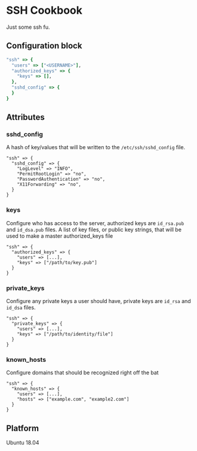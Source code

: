 # SSH Cookbook

Just some ssh fu.


## Configuration block

```ruby
"ssh" => {
  "users" => ["<USERNAME>"],
  "authorized_keys" => {
    "keys" => [],
  },
  "sshd_config" => {
  }
}
```


## Attributes

### sshd_config

A hash of key/values that will be written to the `/etc/ssh/sshd_config` file.

    "ssh" => {
      "sshd_config" => {
        "LogLevel" => "INFO",
        "PermitRootLogin" => "no",
        "PasswordAuthentication" => "no",
        "X11Forwarding" => "no",
      }
    }


### keys

Configure who has access to the server, authorized keys are `id_rsa.pub` and `id_dsa.pub` files. A list of key files, or public key strings, that will be used to make a master authorized_keys file

    "ssh" => {
      "authorized_keys" => {
        "users" => [...],
        "keys" => ["/path/to/key.pub"]
      }
    }


### private_keys


Configure any private keys a user should have, private keys are `id_rsa` and `id_dsa` files.

    "ssh" => {
      "private_keys" => {
        "users" => [...],
        "keys" => ["/path/to/identity/file"]
      }
    }


### known_hosts

Configure domains that should be recognized right off the bat

    "ssh" => {
      "known_hosts" => {
        "users" => [...],
        "hosts" => ["example.com", "example2.com"]
      }
    }


## Platform

Ubuntu 18.04

